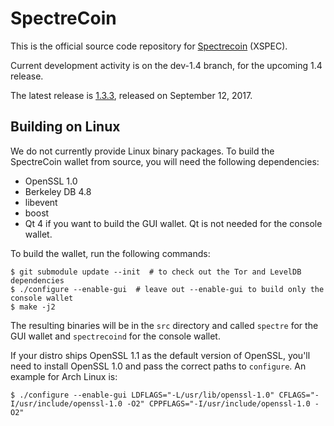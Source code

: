 SpectreCoin
===========

This is the official source code repository for [Spectrecoin](https://spectreproject.io/) (XSPEC).

Current development activity is on the dev-1.4 branch, for the upcoming 1.4 release.

The latest release is [1.3.3](https://github.com/spectrecoin/spectre/releases/tag/v1.3.3), released on September 12, 2017.

Building on Linux
-----------------

We do not currently provide Linux binary packages. To build the SpectreCoin wallet from source, you will need the following dependencies:

 * OpenSSL 1.0
 * Berkeley DB 4.8
 * libevent
 * boost
 * Qt 4 if you want to build the GUI wallet. Qt is not needed for the console wallet.

To build the wallet, run the following commands:

    $ git submodule update --init  # to check out the Tor and LevelDB dependencies
    $ ./configure --enable-gui  # leave out --enable-gui to build only the console wallet
    $ make -j2

The resulting binaries will be in the `src` directory and called `spectre` for the GUI wallet and `spectrecoind` for the console wallet.

If your distro ships OpenSSL 1.1 as the default version of OpenSSL, you'll need to install OpenSSL 1.0 and pass the correct paths to `configure`. An example for Arch Linux is:

    $ ./configure --enable-gui LDFLAGS="-L/usr/lib/openssl-1.0" CFLAGS="-I/usr/include/openssl-1.0 -O2" CPPFLAGS="-I/usr/include/openssl-1.0 -O2"
